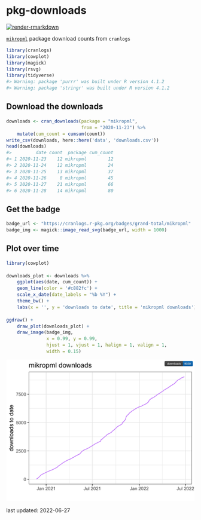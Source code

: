 
<!-- README.md is generated from README.Rmd. Please edit that file -->

# pkg-downloads

<!-- badges: start -->

[![render-rmarkdown](https://github.com/kelly-sovacool/pkg-downloads/workflows/render-rmarkdown/badge.svg)](https://github.com/kelly-sovacool/pkg-downloads/actions)
<!-- badges: end -->

[`mikropml`](https://github.com/SchlossLab/mikropml) package download
counts from `cranlogs`

``` r
library(cranlogs)
library(cowplot)
library(magick)
library(rsvg)
library(tidyverse)
#> Warning: package 'purrr' was built under R version 4.1.2
#> Warning: package 'stringr' was built under R version 4.1.2
```

## Download the downloads

``` r
downloads <- cran_downloads(package = "mikropml",
                            from = "2020-11-23") %>%
    mutate(cum_count = cumsum(count))
write_csv(downloads, here::here('data', 'downloads.csv'))
head(downloads)
#>         date count  package cum_count
#> 1 2020-11-23    12 mikropml        12
#> 2 2020-11-24    12 mikropml        24
#> 3 2020-11-25    13 mikropml        37
#> 4 2020-11-26     8 mikropml        45
#> 5 2020-11-27    21 mikropml        66
#> 6 2020-11-28    14 mikropml        80
```

## Get the badge

``` r
badge_url <- "https://cranlogs.r-pkg.org/badges/grand-total/mikropml"
badge_img <- magick::image_read_svg(badge_url, width = 1000)
```

## Plot over time

``` r
library(cowplot)

downloads_plot <- downloads %>% 
    ggplot(aes(date, cum_count)) + 
    geom_line(color = '#c882fc') + 
    scale_x_date(date_labels = "%b %Y") + 
    theme_bw() + 
    labs(x = '', y = 'downloads to date', title = 'mikropml downloads')

ggdraw() +
    draw_plot(downloads_plot) +
    draw_image(badge_img, 
               x = 0.99, y = 0.99, 
               hjust = 1, vjust = 1, halign = 1, valign = 1,
               width = 0.15)
```

![](figures/plot-downloads-time-1.png)<!-- -->

last updated: 2022-06-27

